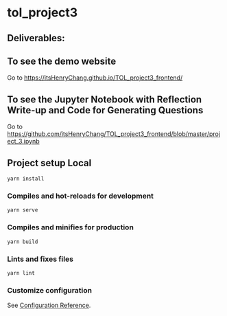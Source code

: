 # tol_project3

## Deliverables:

## To see the demo website

Go to https://itsHenryChang.github.io/TOL_project3_frontend/

## To see the Jupyter Notebook with Reflection Write-up and Code for Generating Questions

Go to https://github.com/itsHenryChang/TOL_project3_frontend/blob/master/project_3.ipynb

## Project setup Local
```
yarn install
```

### Compiles and hot-reloads for development
```
yarn serve
```

### Compiles and minifies for production
```
yarn build
```

### Lints and fixes files
```
yarn lint
```

### Customize configuration
See [Configuration Reference](https://cli.vuejs.org/config/).
